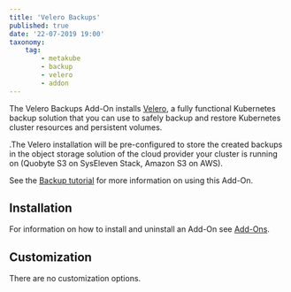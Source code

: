 ```yaml
---
title: 'Velero Backups'
published: true
date: '22-07-2019 19:00'
taxonomy:
    tag:
        - metakube
        - backup
        - velero
        - addon
---
```


The Velero Backups Add-On installs [Velero](https://velero.io/), a fully functional Kubernetes backup solution that you can use to safely backup and restore Kubernetes cluster resources and persistent volumes.

.The Velero installation will be pre-configured to store the created backups in the object storage solution of the cloud provider your cluster is running on (Quobyte S3 on SysEleven Stack, Amazon S3 on AWS).

See the [Backup tutorial](../../04.tutorials/18.create-backup-and-restore/default.en.md) for more information on using this Add-On.

## Installation

For information on how to install and uninstall an Add-On see [Add-Ons](../default.en.md).

## Customization

There are no customization options.
